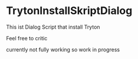 # TrytonInstallSkriptDialog

This ist Dialog Script that install Tryton

Feel free to critic

currently not fully working so work in progress
